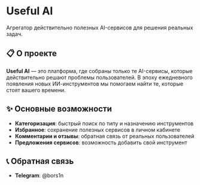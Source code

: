 # Useful AI

Агрегатор действительно полезных AI-сервисов для решения реальных задач.

## 📋 О проекте

**Useful AI** — это платформа, где собраны только те AI-сервисы, которые действительно решают проблемы пользователей. В эпоху ежедневного появления новых ИИ-инструментов мы помогаем найти те, которые стоят вашего времени.

## ✨ Основные возможности

- **Категоризация**: быстрый поиск по типу и назначению инструментов  
- **Избранное**: сохранение полезных сервисов в личном кабинете
- **Комментарии и отзывы**: обратная связь от реальных пользователей
- **Предложения сервисов**: возможность добавить свой инструмент


## 📞 Обратная связь

- **Telegram**: @bors1n
